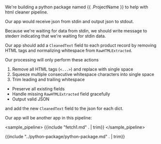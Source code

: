 We're building a python package named {{ .ProjectName }} to help with html cleaner pipeline.

Our app would receive json from stdin and output json to stdout.

Because we're waiting for data from stdin, we should write message to stederr indicating that we're waiting for stdin data.

Our app should add a `CleanedText` field to each product record by removing HTML tags and normalizing whitespace from `RawHTMLExtracted`.

Our processing will only perform these actions

1. Remove all HTML tags (`<...>`) and replace with single space
2. Squeeze multiple consecutive whitespace characters into single space
3. Trim leading and trailing whitespace

- Preserve all existing fields
- Handle missing `RawHTMLExtracted` field gracefully
- Output valid JSON

and add the new `CleanedText` field to the json for each dict.

Our app will be another app in this pipeline:

<sample_pipeline>
{{include "fetch1.md" . | trim}}
</sample_pipeline>

{{include "../python-package/python-package.md" . | trim}}
